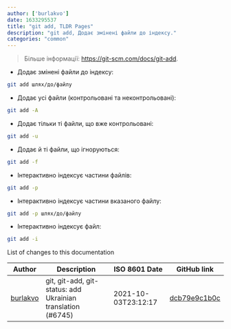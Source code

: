 ```yaml
---
author: ['burlakvo']
date: 1633295537
title: "git add, TLDR Pages"
description: "git add, Додає змінені файли до індексу."
categories: "common"
---
```

> Більше інформації: <https://git-scm.com/docs/git-add>.

- Додає змінені файли до індексу:

```bash
git add шлях/до/файлу
```

- Додає усі файли (контрольовані та неконтрольовані):

```bash
git add -A
```

- Додає тільки ті файли, що вже контрольовані:

```bash
git add -u
```

- Додає й ті файли, що ігноруються:

```bash
git add -f
```

- Інтерактивно індексує частини файлів:

```bash
git add -p
```

- Інтерактивно індексує частини вказаного файлу:

```bash
git add -p шлях/до/файлу
```

- Інтерактивно індексує файл:

```bash
git add -i
```
List of changes to this documentation


Author | Description | ISO 8601 Date | GitHub link
------|-----|-----|-----
[burlakvo](mailto:48330319+burlakvo@users.noreply.github.com) | git, git-add, git-status: add Ukrainian translation (#6745) | 2021-10-03T23:12:17 | [dcb79e9c1b0c](https://github.com/tldr-pages/tldr/commit/dcb79e9c1b0c9bf5145b99e82902ee1e0817ebc1)

